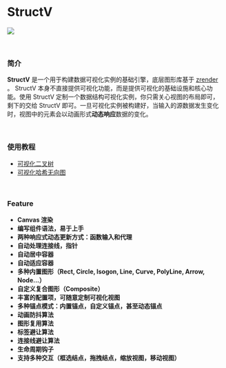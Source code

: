 # StructV
![](https://github.com/phenomLi/StructV/raw/master/images/微信截图_20200319160620.png)

<br />

### 简介
**StructV** 是一个用于构建数据可视化实例的基础引擎，底层图形库基于 [zrender](https://github.com/ecomfe/zrender) 。 StructV 本身不直接提供可视化功能，而是提供可视化的基础设施和核心功能。使用 StructV 定制一个数据结构可视化实例，你只需关心视图的布局即可，剩下的交给 StructV 即可。一旦可视化实例被构建好，当输入的源数据发生变化时，视图中的元素会以动画形式**动态响应**数据的变化。

<br />

### 使用教程

- [可视化二叉树](https://github.com/phenomLi/Blog/issues/39)
- [可视化哈希无向图](https://github.com/phenomLi/Blog/issues/40)

<br />

### Feature
- **Canvas 渲染**
- **编写组件语法，易于上手**
- **两种响应式动态更新方式：函数输入和代理**
- **自动处理连接线，指针**
- **自动居中容器**
- **自动适应容器**
- **多种内置图形（Rect, Circle, Isogon, Line, Curve, PolyLine, Arrow, Node...）**
- **自定义复合图形（Composite）**
- **丰富的配置项，可随意定制可视化视图**
- **多种锚点模式：内置锚点，自定义锚点，甚至动态锚点**
- **动画防抖算法**
- **图形复用算法**
- **标签避让算法**
- **连接线避让算法**
- **生命周期钩子**
- **支持多种交互（框选结点，拖拽结点，缩放视图，移动视图）**


<br />

